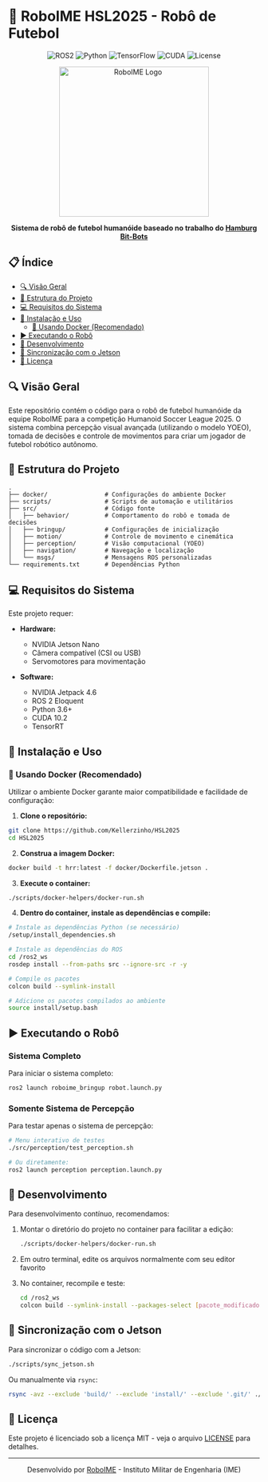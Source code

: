 # 🤖 RoboIME HSL2025 - Robô de Futebol

<div align="center">

![ROS2](https://img.shields.io/badge/ROS2-Eloquent-blue)
![Python](https://img.shields.io/badge/Python-3.6+-green)
![TensorFlow](https://img.shields.io/badge/TensorFlow-2.4-orange)
![CUDA](https://img.shields.io/badge/CUDA-10.2-brightgreen)
![License](https://img.shields.io/badge/License-MIT-lightgrey)

<img src="https://github.com/RoboIME/RoboLogo" alt="RoboIME Logo" width="300"/>

**Sistema de robô de futebol humanóide baseado no trabalho do [Hamburg Bit-Bots](https://github.com/bit-bots/bitbots_main)**

</div>

## 📋 Índice

- [🔍 Visão Geral](#-visão-geral)
- [🧩 Estrutura do Projeto](#-estrutura-do-projeto)
- [💻 Requisitos do Sistema](#-requisitos-do-sistema)
- [🚀 Instalação e Uso](#-instalação-e-uso)
  - [🐳 Usando Docker (Recomendado)](#-usando-docker-recomendado)
- [▶️ Executando o Robô](#️-executando-o-robô)
- [🔄 Desenvolvimento](#-desenvolvimento)
- [📡 Sincronização com o Jetson](#-sincronização-com-o-jetson)
- [📜 Licença](#-licença)

## 🔍 Visão Geral

Este repositório contém o código para o robô de futebol humanóide da equipe RoboIME para a competição Humanoid Soccer League 2025. O sistema combina percepção visual avançada (utilizando o modelo YOEO), tomada de decisões e controle de movimentos para criar um jogador de futebol robótico autônomo.

## 🧩 Estrutura do Projeto

```
.
├── docker/                # Configurações do ambiente Docker
├── scripts/               # Scripts de automação e utilitários
├── src/                   # Código fonte
│   ├── behavior/          # Comportamento do robô e tomada de decisões
│   ├── bringup/           # Configurações de inicialização
│   ├── motion/            # Controle de movimento e cinemática
│   ├── perception/        # Visão computacional (YOEO)
│   ├── navigation/        # Navegação e localização
│   └── msgs/              # Mensagens ROS personalizadas
└── requirements.txt       # Dependências Python
```

## 💻 Requisitos do Sistema

Este projeto requer:

- **Hardware:**
  - NVIDIA Jetson Nano
  - Câmera compatível (CSI ou USB)
  - Servomotores para movimentação

- **Software:**
  - NVIDIA Jetpack 4.6
  - ROS 2 Eloquent
  - Python 3.6+
  - CUDA 10.2
  - TensorRT

## 🚀 Instalação e Uso

### 🐳 Usando Docker (Recomendado)

Utilizar o ambiente Docker garante maior compatibilidade e facilidade de configuração:

1. **Clone o repositório:**

```bash
git clone https://github.com/Kellerzinho/HSL2025
cd HSL2025
```

2. **Construa a imagem Docker:**

```bash
docker build -t hrr:latest -f docker/Dockerfile.jetson .
```

3. **Execute o container:**

```bash
./scripts/docker-helpers/docker-run.sh
```

4. **Dentro do container, instale as dependências e compile:**

```bash
# Instale as dependências Python (se necessário)
/setup/install_dependencies.sh

# Instale as dependências do ROS
cd /ros2_ws
rosdep install --from-paths src --ignore-src -r -y

# Compile os pacotes
colcon build --symlink-install

# Adicione os pacotes compilados ao ambiente
source install/setup.bash
```


## ▶️ Executando o Robô

### Sistema Completo

Para iniciar o sistema completo:

```bash
ros2 launch roboime_bringup robot.launch.py
```

### Somente Sistema de Percepção

Para testar apenas o sistema de percepção:

```bash
# Menu interativo de testes
./src/perception/test_perception.sh

# Ou diretamente:
ros2 launch perception perception.launch.py
```

## 🔄 Desenvolvimento

Para desenvolvimento contínuo, recomendamos:

1. Montar o diretório do projeto no container para facilitar a edição:
   ```bash
   ./scripts/docker-helpers/docker-run.sh
   ```

2. Em outro terminal, edite os arquivos normalmente com seu editor favorito

3. No container, recompile e teste:
   ```bash
   cd /ros2_ws
   colcon build --symlink-install --packages-select [pacote_modificado]
   ```

## 📡 Sincronização com o Jetson

Para sincronizar o código com a Jetson:

```bash
./scripts/sync_jetson.sh
```

Ou manualmente via `rsync`:

```bash
rsync -avz --exclude 'build/' --exclude 'install/' --exclude '.git/' ./ jetson@192.168.1.xxx:/home/jetson/roboime_ws/
```

## 📜 Licença

Este projeto é licenciado sob a licença MIT - veja o arquivo [LICENSE](LICENSE) para detalhes.

---

<div align="center">
  <p>Desenvolvido por <a href="https://github.com/Kellerzinho/HSL2025">RoboIME</a> - Instituto Militar de Engenharia (IME)</p>
</div>
